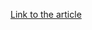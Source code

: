 [Link to the article](https://apnews.com/article/hackers-iran-israel-water-utilities-critical-infrastructure-cisa-554b2aa969c8220016ab2ef94bd7635b)
